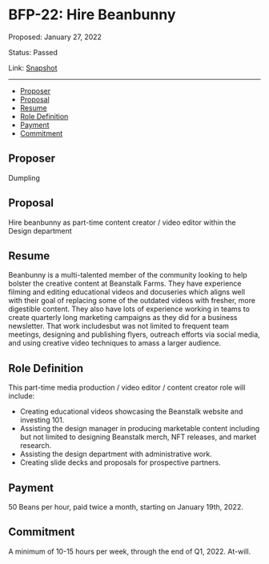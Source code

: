 # BFP-22: Hire Beanbunny

Proposed: January 27, 2022

Status: Passed

Link: [Snapshot](https://snapshot.org/#/beanstalkfarms.eth/proposal/0x0296ec7299e1fb7f4217cd5f899e303c82c6bc747ee8b59a1453027768275a24)

---

- [Proposer](#proposer)
- [Proposal](#proposal)
- [Resume](#resume)
- [Role Definition](#role-definition)
- [Payment](#payment)
- [Commitment](#commitment)

## Proposer

Dumpling

## Proposal

Hire beanbunny as part-time content creator / video editor within the Design department

## Resume

Beanbunny is a multi-talented member of the community looking to help bolster the creative content at Beanstalk Farms. They have experience filming and editing educational videos and docuseries which aligns well with their goal of replacing some of the outdated videos with fresher, more digestible content. They also have lots of experience working in teams to create quarterly long marketing campaigns as they did for a business newsletter. That work includesbut was not limited to frequent team meetings, designing and publishing flyers, outreach efforts via social media, and using creative video techniques to amass a larger audience.

## Role Definition

This part-time media production / video editor / content creator role will include:

- Creating educational videos showcasing the Beanstalk website and investing 101.
- Assisting the design manager in producing marketable content including but not limited to designing Beanstalk merch, NFT releases, and market research.
- Assisting the design department with administrative work.
- Creating slide decks and proposals for prospective partners.

## Payment

50 Beans per hour, paid twice a month, starting on January 19th, 2022.

## Commitment

A minimum of 10-15 hours per week, through the end of Q1, 2022. At-will.
